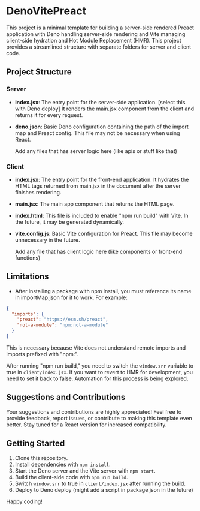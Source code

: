 # DenoVitePreact
This project is a minimal template for building a server-side rendered Preact application with Deno handling server-side rendering and Vite managing client-side hydration and Hot Module Replacement (HMR). This project provides a streamlined structure with separate folders for server and client code.


## Project Structure

### Server

- **index.jsx**: The entry point for the server-side application. [select this with Deno deploy] It renders the main.jsx component from the client and returns it for every request.
- **deno.json**: Basic Deno configuration containing the path of the import map and Preact config. This file may not be necessary when using React.

  Add any files that has server logic here (like apis or stuff like that)


### Client

- **index.jsx**: The entry point for the front-end application. It hydrates the HTML tags returned from main.jsx in the document after the server finishes rendering.
- **main.jsx**: The main app component that returns the HTML page.
- **index.html**: This file is included to enable "npm run build" with Vite. In the future, it may be generated dynamically.
- **vite.config.js**: Basic Vite configuration for Preact. This file may become unnecessary in the future.

  Add any file that has client logic here (like components or front-end functions)

## Limitations

- After installing a package with npm install, you must reference its name in importMap.json for it to work. For example:

```json
{
  "imports": {
    "preact": "https://esm.sh/preact",
    "not-a-module": "npm:not-a-module"
  }
}
```

This is necessary because Vite does not understand remote imports and imports prefixed with "npm:".

After running "npm run build," you need to switch the `window.srr` variable to true in `client/index.jsx`. If you want to revert to HMR for development, you need to set it back to false. Automation for this process is being explored.

## Suggestions and Contributions

Your suggestions and contributions are highly appreciated! Feel free to provide feedback, report issues, or contribute to making this template even better. Stay tuned for a React version for increased compatibility.

## Getting Started

1. Clone this repository.
2. Install dependencies with `npm install`.
3. Start the Deno server and the Vite server with `npm start`.
4. Build the client-side code with `npm run build`.
5. Switch `window.srr` to true in `client/index.jsx` after running the build.
6. Deploy to Deno deploy (might add a script in package.json in the future)

Happy coding!



